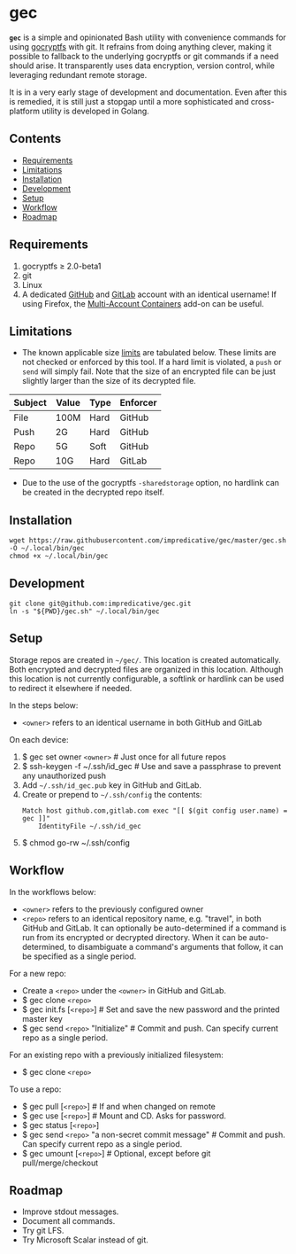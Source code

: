 # gec

**`gec`** is a simple and opinionated Bash utility with convenience commands for using [gocryptfs](https://github.com/rfjakob/gocryptfs) with git.
It refrains from doing anything clever, making it possible to fallback to the underlying gocryptfs or git commands if a need should arise.
It transparently uses data encryption, version control, while leveraging redundant remote storage.

It is in a very early stage of development and documentation.
Even after this is remedied, it is still just a stopgap until a more sophisticated and cross-platform utility is developed in Golang.

## Contents
* [Requirements](#requirements)
* [Limitations](#limitations)
* [Installation](#installation)
* [Development](#development)
* [Setup](#setup)
* [Workflow](#workflow)
* [Roadmap](#roadmap)

## Requirements
1. gocryptfs ≥ 2.0-beta1
1. git
1. Linux
1. A dedicated [GitHub](https://github.com/) and [GitLab](https://gitlab.com/) account with an identical username!
If using Firefox, the [Multi-Account Containers](https://addons.mozilla.org/en-US/firefox/addon/multi-account-containers/) add-on can be useful.

## Limitations
* The known applicable size [limits](https://stackoverflow.com/a/59479166/) are tabulated below.
These limits are not checked or enforced by this tool. If a hard limit is violated, a `push` or `send` will simply fail.
Note that the size of an encrypted file can be just slightly larger than the size of its decrypted file.

| Subject | Value | Type | Enforcer |
|---------|-------|------|----------|
| File    | 100M  | Hard | GitHub   |
| Push    | 2G    | Hard | GitHub   |
| Repo    | 5G    | Soft | GitHub   |
| Repo    | 10G   | Hard | GitLab   |

* Due to the use of the gocryptfs `-sharedstorage` option, no hardlink can be created in the decrypted repo itself.

## Installation
```shell script
wget https://raw.githubusercontent.com/impredicative/gec/master/gec.sh -O ~/.local/bin/gec
chmod +x ~/.local/bin/gec
```

## Development
```shell script
git clone git@github.com:impredicative/gec.git
ln -s "${PWD}/gec.sh" ~/.local/bin/gec
```

## Setup
Storage repos are created in `~/gec/`. This location is created automatically. Both encrypted and decrypted files are organized in this location.
Although this location is not currently configurable, a softlink or hardlink can be used to redirect it elsewhere if needed.

In the steps below:
* `<owner>` refers to an identical username in both GitHub and GitLab

On each device:
1. $ gec set owner `<owner>`  # Just once for all future repos
1. $ ssh-keygen -f ~/.ssh/id_gec  # Use and save a passphrase to prevent any unauthorized push
1. Add `~/.ssh/id_gec.pub` key in GitHub and GitLab.
1. Create or prepend to `~/.ssh/config` the contents:
    ```shell script
    Match host github.com,gitlab.com exec "[[ $(git config user.name) = gec ]]"
        IdentityFile ~/.ssh/id_gec
    ```
1. $ chmod go-rw ~/.ssh/config

## Workflow
In the workflows below:
* `<owner>` refers to the previously configured owner
* `<repo>` refers to an identical repository name, e.g. "travel", in both GitHub and GitLab.
It can optionally be auto-determined if a command is run from its encrypted or decrypted directory.
When it can be auto-determined, to disambiguate a command's arguments that follow, it can be specified as a single period.

For a new repo:
* Create a `<repo>` under the `<owner>` in GitHub and GitLab.
* $ gec clone `<repo>`
* $ gec init.fs [`<repo>`]  # Set and save the new password and the printed master key
* $ gec send `<repo>` "Initialize"  # Commit and push. Can specify current repo as a single period.

For an existing repo with a previously initialized filesystem:
* $ gec clone `<repo>`

To use a repo:
* $ gec pull [`<repo>`]  # If and when changed on remote
* $ gec use [`<repo>`]  # Mount and CD. Asks for password.
* $ gec status [`<repo>`]
* $ gec send `<repo>` "a non-secret commit message"  # Commit and push. Can specify current repo as a single period.
* $ gec umount [`<repo>`]  # Optional, except before git pull/merge/checkout

## Roadmap
* Improve stdout messages.
* Document all commands.
* Try git LFS.
* Try Microsoft Scalar instead of git.
